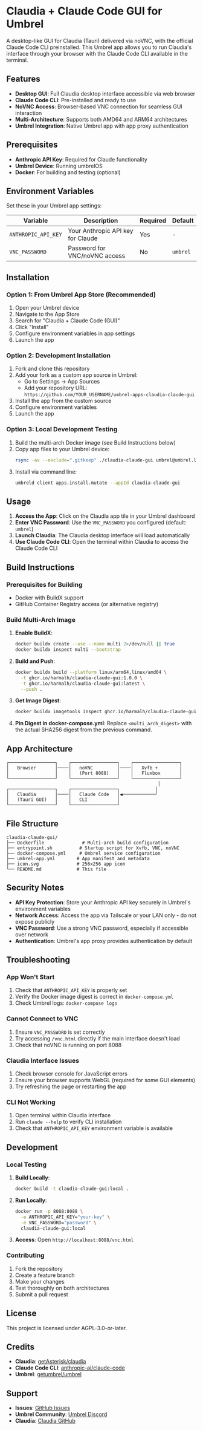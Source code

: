# Claudia + Claude Code GUI for Umbrel

A desktop-like GUI for Claudia (Tauri) delivered via noVNC, with the official Claude Code CLI preinstalled. This Umbrel app allows you to run Claudia's interface through your browser with the Claude Code CLI available in the terminal.

## Features

- **Desktop GUI**: Full Claudia desktop interface accessible via web browser
- **Claude Code CLI**: Pre-installed and ready to use
- **NoVNC Access**: Browser-based VNC connection for seamless GUI interaction
- **Multi-Architecture**: Supports both AMD64 and ARM64 architectures
- **Umbrel Integration**: Native Umbrel app with app proxy authentication

## Prerequisites

- **Anthropic API Key**: Required for Claude functionality
- **Umbrel Device**: Running umbrelOS
- **Docker**: For building and testing (optional)

## Environment Variables

Set these in your Umbrel app settings:

| Variable | Description | Required | Default |
|----------|-------------|----------|---------|
| `ANTHROPIC_API_KEY` | Your Anthropic API key for Claude | Yes | - |
| `VNC_PASSWORD` | Password for VNC/noVNC access | No | `umbrel` |

## Installation

### Option 1: From Umbrel App Store (Recommended)

1. Open your Umbrel device
2. Navigate to the App Store
3. Search for "Claudia + Claude Code (GUI)"
4. Click "Install"
5. Configure environment variables in app settings
6. Launch the app

### Option 2: Development Installation

1. Fork and clone this repository
2. Add your fork as a custom app source in Umbrel:
   - Go to Settings → App Sources
   - Add your repository URL: `https://github.com/YOUR_USERNAME/umbrel-apps-claudia-claude-gui`
3. Install the app from the custom source
4. Configure environment variables
5. Launch the app

### Option 3: Local Development Testing

1. Build the multi-arch Docker image (see Build Instructions below)
2. Copy app files to your Umbrel device:
   ```bash
   rsync -av --exclude=".gitkeep" ./claudia-claude-gui umbrel@umbrel.local:/home/umbrel/umbrel/app-stores/getumbrel-umbrel-apps-github-53f74447/
   ```
3. Install via command line:
   ```bash
   umbreld client apps.install.mutate --appId claudia-claude-gui
   ```

## Usage

1. **Access the App**: Click on the Claudia app tile in your Umbrel dashboard
2. **Enter VNC Password**: Use the `VNC_PASSWORD` you configured (default: `umbrel`)
3. **Launch Claudia**: The Claudia desktop interface will load automatically
4. **Use Claude Code CLI**: Open the terminal within Claudia to access the Claude Code CLI

## Build Instructions

### Prerequisites for Building

- Docker with BuildX support
- GitHub Container Registry access (or alternative registry)

### Build Multi-Arch Image

1. **Enable BuildX**:
   ```bash
   docker buildx create --use --name multi 2>/dev/null || true
   docker buildx inspect multi --bootstrap
   ```

2. **Build and Push**:
   ```bash
   docker buildx build --platform linux/arm64,linux/amd64 \
     -t ghcr.io/harmalh/claudia-claude-gui:1.0.0 \
     -t ghcr.io/harmalh/claudia-claude-gui:latest \
     --push .
   ```

3. **Get Image Digest**:
   ```bash
   docker buildx imagetools inspect ghcr.io/harmalh/claudia-claude-gui:1.0.0
   ```

4. **Pin Digest in docker-compose.yml**:
   Replace `<multi_arch_digest>` with the actual SHA256 digest from the previous command.

## App Architecture

```
┌─────────────────┐    ┌─────────────────┐    ┌─────────────────┐
│   Browser       │────│   noVNC         │────│   Xvfb +        │
│                 │    │   (Port 8088)   │    │   Fluxbox       │
└─────────────────┘    └─────────────────┘    └─────────────────┘
                                                        │
┌─────────────────┐    ┌─────────────────┐             │
│   Claudia       │────│   Claude Code   │◀────────────┘
│   (Tauri GUI)   │    │   CLI           │
└─────────────────┘    └─────────────────┘
```

## File Structure

```
claudia-claude-gui/
├── Dockerfile              # Multi-arch build configuration
├── entrypoint.sh          # Startup script for Xvfb, VNC, noVNC
├── docker-compose.yml     # Umbrel service configuration
├── umbrel-app.yml        # App manifest and metadata
├── icon.svg              # 256x256 app icon
└── README.md             # This file
```

## Security Notes

- **API Key Protection**: Store your Anthropic API key securely in Umbrel's environment variables
- **Network Access**: Access the app via Tailscale or your LAN only - do not expose publicly
- **VNC Password**: Use a strong VNC password, especially if accessible over network
- **Authentication**: Umbrel's app proxy provides authentication by default

## Troubleshooting

### App Won't Start
1. Check that `ANTHROPIC_API_KEY` is properly set
2. Verify the Docker image digest is correct in `docker-compose.yml`
3. Check Umbrel logs: `docker-compose logs`

### Cannot Connect to VNC
1. Ensure `VNC_PASSWORD` is set correctly
2. Try accessing `/vnc.html` directly if the main interface doesn't load
3. Check that noVNC is running on port 8088

### Claudia Interface Issues
1. Check browser console for JavaScript errors
2. Ensure your browser supports WebGL (required for some GUI elements)
3. Try refreshing the page or restarting the app

### CLI Not Working
1. Open terminal within Claudia interface
2. Run `claude --help` to verify CLI installation
3. Check that `ANTHROPIC_API_KEY` environment variable is available

## Development

### Local Testing

1. **Build Locally**:
   ```bash
   docker build -t claudia-claude-gui:local .
   ```

2. **Run Locally**:
   ```bash
   docker run -p 8088:8088 \
     -e ANTHROPIC_API_KEY="your-key" \
     -e VNC_PASSWORD="password" \
     claudia-claude-gui:local
   ```

3. **Access**: Open `http://localhost:8088/vnc.html`

### Contributing

1. Fork the repository
2. Create a feature branch
3. Make your changes
4. Test thoroughly on both architectures
5. Submit a pull request

## License

This project is licensed under AGPL-3.0-or-later.

## Credits

- **Claudia**: [getAsterisk/claudia](https://github.com/getAsterisk/claudia)
- **Claude Code CLI**: [anthropic-ai/claude-code](https://www.npmjs.com/package/@anthropic-ai/claude-code)
- **Umbrel**: [getumbrel/umbrel](https://github.com/getumbrel/umbrel)

## Support

- **Issues**: [GitHub Issues](https://github.com/harmalh/umbrel-apps-claudia-claude-gui/issues)
- **Umbrel Community**: [Umbrel Discord](https://discord.gg/umbrel)
- **Claudia**: [Claudia GitHub](https://github.com/getAsterisk/claudia)
